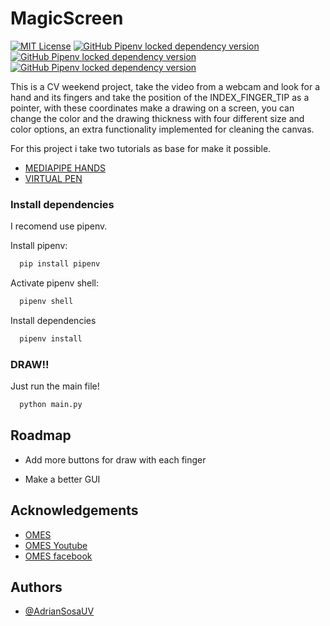 # MagicScreen

[![MIT License](https://img.shields.io/github/license/AdrianSosaUV/MagicScreen)](https://github.com/AdrianSosaUV/MagicScreen/blob/main/LICENSE)
[![GitHub Pipenv locked dependency version](https://img.shields.io/github/pipenv/locked/dependency-version/AdrianSosaUV/MagicScreen/numpy)](https://pypi.org/project/numpy/)
[![GitHub Pipenv locked dependency version](https://img.shields.io/github/pipenv/locked/dependency-version/AdrianSosaUV/MagicScreen/matplotlib)](https://pypi.org/project/matplotlib/)
[![GitHub Pipenv locked dependency version](https://img.shields.io/github/pipenv/locked/dependency-version/AdrianSosaUV/MagicScreen/opencv-python)](https://pypi.org/project/opencv-python/)
  
This is a CV weekend project, take the video from a webcam and look for a hand and its fingers and take the position of the INDEX_FINGER_TIP as a pointer, with these coordinates make a drawing on a screen, you can change the color and the drawing thickness with four different size and color options, an extra functionality implemented for cleaning the canvas.

For this project i take two tutorials as base for make it possible.
- [MEDIAPIPE HANDS](https://youtu.be/ipHKQVtwRas)
- [VIRTUAL PEN](https://youtu.be/KlVSqdF0EWs)

### Install dependencies 

I recomend use pipenv. 

Install pipenv:
```bash
  pip install pipenv
```
Activate pipenv shell:
```bash
  pipenv shell
```
Install dependencies
```bash
  pipenv install
```
    
### DRAW!!
Just run the main file!
```bash
  python main.py
```
## Roadmap

- Add more buttons for draw with each finger 
  
- Make a better GUI
 

## Acknowledgements

 - [OMES](https://omes-va.com/)
 - [OMES Youtube](https://www.youtube.com/c/OMES-va)
 - [OMES facebook](https://www.facebook.com/GabyOmes)

  
## Authors

- [@AdrianSosaUV](https://www.github.com/AdrianSosaUV)

  